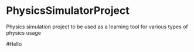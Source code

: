 # PhysicsSimulatorProject
Physics simulation project to be used as a learning tool for various types of physics usage

#Hello
